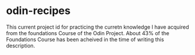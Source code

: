 # odin-recipes

This current project id for practicing the curretn knowledge I have acquired from the foundations Course of the Odin Project. About 43% of the Foundations Course has been acheived in the time of writing this description.